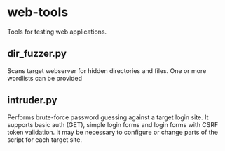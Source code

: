 # web-tools
Tools for testing web applications. 

## dir_fuzzer.py
Scans target webserver for hidden directories and files. One or more wordlists can be provided

## intruder.py
Performs brute-force password guessing against a target login site. 
It supports basic auth (GET), simple login forms and login forms with CSRF token validation. 
It may be necessary to configure or change parts of the script for each target site.